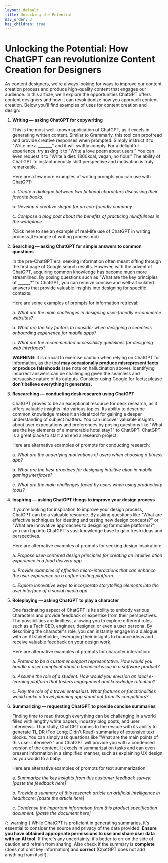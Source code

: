 ```yaml
---
layout: default
title: Unlocking the Potential
nav_order: 3
has_children: true
---
```


# Unlocking the Potential: How ChatGPT can revolutionize Content Creation for Designers

As content designers, we're always looking for ways to improve our content creation process and produce high-quality content that engages our audience. In this article, we'll explore the opportunities ChatGPT offers content designers and how it can revolutionize how you approach content creation. Below you'll find examples of uses for content creation and design:

1. **Writing — asking ChatGPT for copywriting**
   
   This is the most well-known application of ChatGPT, as it excels in generating written content. Similar to Grammarly, this tool can proofread and provide creative responses when prompted. Simply instruct it to "Write me a _______" and it will swiftly comply. For a delightful experience, try asking it to "Write a love poem about users." You can even request it to "Write a diet: 1800kcal, vegan, no flour." The ability of Chat GPT to instantaneously shift perspective and motivation is truly remarkable.

   Here are a few more examples of writing prompts you can use with ChatGPT:

   a. *Create a dialogue between two fictional characters discussing their favorite books.*
  
   b. *Develop a creative slogan for an eco-friendly company.*
   
   c. *Compose a blog post about the benefits of practicing mindfulness in the workplace.*
   
   [Click here to see an example of real-life use of ChatGPT in writing process.](Example of writing process.md)
   
2. **Searching — asking ChatGPT for simple answers to common questions**
   
   In the pre-ChatGPT era, seeking information often meant sifting through the first page of Google search results. However, with the advent of ChatGPT, acquiring common knowledge has become much more streamlined. By posing questions such as "What are the key principles of ______?" to ChatGPT, you can receive concise and well-articulated answers that provide valuable insights into designing for specific contexts.
   
   Here are some examples of prompts for information retrieval:
   
   a. *What are the main challenges in designing user-friendly e-commerce websites?*

   b. *What are the key factors to consider when designing a seamless onboarding experience for mobile apps?*
   
   c. *What are the recommended accessibility guidelines for designing web interfaces?*

   **WARNING**: It is crucial to exercise caution when relying on ChatGPT for information, as the tool **may occasionally produce misrepresent facts or produce falsehoods** (see note on hallucination above). Identifying incorrect answers can be challenging given the seamless and persuasive nature of its outputs. Consider using Google for facts; please **don’t believe everything it generates.**

3. **Researching — conducting desk research using ChatGPT**
   
   ChatGPT proves to be an exceptional resource for desk research, as it offers valuable insights into various topics. Its ability to describe common knowledge makes it an ideal tool for gaining a deeper understanding of subject matters. You can uncover valuable insights about user expectations and preferences by posing questions like "What are the key elements of a memorable hotel stay?" to ChatGPT. ChatGPT is a great place to start and end a research project.

   Here are alternative examples of prompts for conducting research:
   
   a. *What are the underlying motivations of users when choosing a fitness app?*
   
   b. *What are the best practices for designing intuitive ation in mobile gaming interfaces?*
   
   c. *What are the main challenges faced by users when using productivity tools?*

4. **Inspiring — asking ChatGPT things to improve your design process**
   
   If you're looking for inspiration to improve your design process, ChatGPT can be a valuable resource. By asking questions like "What are effective techniques for ideating and testing new design concepts?" or "What are innovative approaches to designing for mobile platforms?", you can tap into ChatGPT's vast knowledge base to gain fresh ideas and perspectives.
   
   Here are alternative examples of prompts for seeking design inspiration:
   
   a. *Propose user-centered design principles for creating an intuitive ation experience in a food delivery app.*
   
   b. *Provide examples of effective micro-interactions that can enhance the user experience on a coffee-tasting platform.*
   
   c. *Explore innovative ways to incorporate storytelling elements into the user interface of a social media app.*

5. **Roleplaying — asking ChatGPT to play a character**
   
   One fascinating aspect of ChatGPT is its ability to embody various characters and provide feedback or expertise from their perspectives. The possibilities are limitless, allowing you to explore different roles such as a Tech CEO, engineer, designer, or even a user persona. By describing the character's role, you can instantly engage in a dialogue with an AI stakeholder, leveraging their insights to bounce ideas and receive valuable feedback on your design work.
   
   Here are alternative examples of prompts for character interaction:
   
   a. *Pretend to be a customer support representative. How would you handle a user complaint about a technical issue in a software product?*
   
   b. *Assume the role of a student. How would you envision an ideal e-learning platform that fosters engagement and knowledge retention?*
   
   c. *Play the role of a travel enthusiast. What features or functionalities would make a travel planning app stand out from its competitors?*

6. **Summarizing — requesting ChatGPT to provide concise summaries**
   
   Finding time to read through everything can be challenging in a world filled with lengthy white papers, industry blog posts, and user interviews. Thankfully, ChatGPT comes to the rescue with its ability to generate TL;DR (Too Long; Didn't Read) summaries of extensive text blocks. You can simply ask questions like "What are the main points of this user interview?" and ChatGPT will provide you with a condensed version of the content. It excels in summarization tasks and can even present information in a simplified manner, such as explaining UX design as you would to a baby.
   
   Here are alternative examples of prompts for text summarization:
   
   a. *Summarize the key insights from this customer feedback survey: [paste the feedback here]*
   
   b. *Provide a summary of this research article on artificial intelligence in healthcare: [paste the article here]*
   
   c. *Condense the important information from this product specification document: [paste the document here]*
   
{: .warning }
While ChatGPT is proficient in generating summaries, it's essential to consider the source and privacy of the data provided. **Ensure you have obtained appropriate permissions to use and share user data with an AI tool.** If there's any uncertainty, it's better to err on the side of caution and refrain from sharing. Also check if the summary is **complete** (does not omit key information) and **correct** (ChatGPT does not add anything from itself).
